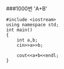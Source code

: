###1000번 'A+B'

```
#include <iostream>
using namespace std;
int main()
{    
    int a,b;
    cin>>a>>b;
    
    cout<<a+b<<endl;
}
```